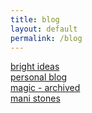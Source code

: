 ```yaml
---
title: blog
layout: default
permalink: /blog
---
```


[bright ideas](/blog/ideas)  
[personal blog](/blog/personal)  
[magic - archived](/blog/magic)  
[mani stones](/blog/mani)

